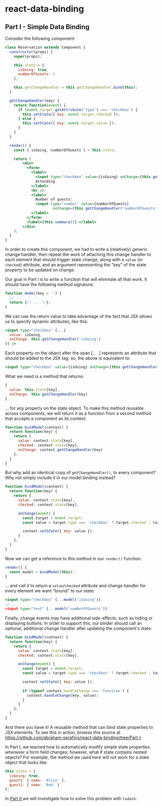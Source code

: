 # react-data-binding

## Part I - Simple Data Binding

Consider the following component:

```jsx harmony
class Reservation extends Component {
  constructor(props) {
    super(props);

    this.state = {
      isGoing: true,
      numberOfGuests: 2
    };

    this.getChangeHandler = this.getChangeHandler.bind(this);
  }

  getChangeHandler(key) {
    return function(event) {
      if (event.target.getAttribute('type') === 'checkbox') {
        this.setState({ key: event.target.checked });
      } else {
        this.setState({ key: event.target.value });
      }
    }
  }

  render() {
    const { isGoing, numberOfGuests } = this.state;

    return (
        <div>
          <form>
            <label>
              <input type="checkbox" value={isGoing} onChange={this.getChangeHandler('isGoing')} />
              Attending
            </label>
            <br />
            <label>
              Number of guests:
              <input type="number" value={numberOfGuests}
                      onChange={this.getChangeHandler('numberOfGuests')} />
            </label>
          </form>
          <label>{this.summary()}.</label>
        </div>
    );
  }
}
```

In order to create this component, we had to write a (relatively) generic change handler, then
repeat the work of attaching this change handler to each element that should trigger state change,
along with a `value` (or `checked`) attribute, and an argument representing the "key" of the state
property to be updated on change.

Our goal in Part I is to write a function that will eliminate all that work. It should have the
following method signature:

```js
function model(key = '') {
  // ...
  return {/* ... */};
}
```

We can use the return value to take advantage of the fact that JSX allows us to specify dynamic
attributes, like this:

```jsx harmony
<input type="checkbox" {...{
  value: isGoing,
  onChange: this.getChangeHandler('isGoing')
}} />
```

Each property on the object after the span [`...`] represents an attribute that should be added to
the JSX tag; so, the above is equivalent to:

```jsx harmony
<input type="checkbox" value={isGoing} onChange={this.getChangeHandler('isGoing')} />
```

What we need is a method that returns:

```js
{
  value: this.state[key],
  onChange: this.getChangeHandler(key)
}
```

... for any property on the state object. To make this method reusable across components, we will
return it as a function from a second method that accepts a component as its context:
 
```js
function bindModel(context) {
  return function(key) {
    return {
      value: context.state[key],
      checked: context.state[key],
      onChange: context.getChangeHandler(key)
    };
  }
}
```

But why add an identical copy of `getChangeHandler()`, to every component? Why not simply include it
in our model binding instead?

```js
function bindModel(context) {
  return function(key) {
    return {
      value: context.state[key],
      checked: context.state[key],

      onChange(event) {
        const target = event.target;
        const value = target.type === 'checkbox' ? target.checked : target.value;

        context.setState({ key: value });
      }
    };
  }
}
```

Now we can get a reference to this method in our `render()` function:

```jsx harmony
render() {
  const model = bindModel(this);
}
```

... and call it to return a `value`/`checked` attribute and change handler for every element we want
"bound" to our state:

```jsx harmony
<input type="checkbox" {...model('isGoing')}
// ...
<input type="text" {...model('numberOfGuests')}
```

Finally, change events may have additional side-effects, such as hiding or displaying buttons. In order to
support this, our binder should call an optional, additional change handler after updating the
component's state:

```js
function bindModel(context) {
  return function(key) {
    return {
      value: context.state[key],
      checked: context.state[key],

      onChange(event) {
        const target = event.target;
        const value = target.type === 'checkbox' ? target.checked : target.value;

        context.setState({ key: value });
  
        if (typeof context.handleChange === 'function') {
          context.handleChange(key, value);
        }
      }
    };
  }
}
```

And there you have it! A reusable method that can bind state properties to JSX elements. To see
this in action, browse this source at
https://github.com/abraham-serafino/react-data-binding/tree/Part-I.

In Part I, we learned how to automatically modify simple state properties whenever a form field
changes; however, what if state contains nested objects? For example, the method we used here will
not work for a state object that looks like:

```js
this.state = {
  isGoing: true,
  guest1: { name: 'Alice' },
  guest2: { name: 'Bob' }
};
```

In [Part II,](https://github.com/abraham-serafino/react-data-binding/tree/Part-II)we will
investigate how to solve this problem with `lodash`.

